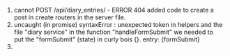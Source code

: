 1. cannot POST /api/diary_entries/ - ERROR 404
 added code to create a post in create routers in the server file.
2. uncaught (in promise) syntaxError : unexpected token
 in helpers and the file "diary service" in the function "handleFormSubmit" we needed to put the "formSubmit" (state) in curly bois {}. entry: {formSubmit}
3.
